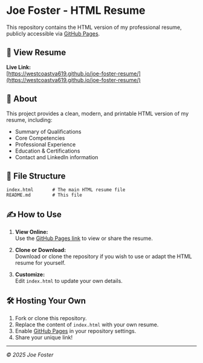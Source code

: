 # Joe Foster - HTML Resume

This repository contains the HTML version of my professional resume, publicly accessible via [GitHub Pages](https://westcoastva619.github.io/joe-foster-resume/).

## 📄 View Resume

**Live Link:**  
[https://westcoastva619.github.io/joe-foster-resume/](https://westcoastva619.github.io/joe-foster-resume/)

## 🚀 About

This project provides a clean, modern, and printable HTML version of my resume, including:

- Summary of Qualifications
- Core Competencies
- Professional Experience
- Education & Certifications
- Contact and LinkedIn information

## 📂 File Structure

```
index.html       # The main HTML resume file
README.md        # This file
```

## ✍️ How to Use

1. **View Online:**  
   Use the [GitHub Pages link](https://westcoastva619.github.io/joe-foster-resume/) to view or share the resume.

2. **Clone or Download:**  
   Download or clone the repository if you wish to use or adapt the HTML resume for yourself.

3. **Customize:**  
   Edit `index.html` to update your own details.

## 🛠️ Hosting Your Own

1. Fork or clone this repository.
2. Replace the content of `index.html` with your own resume.
3. Enable [GitHub Pages](https://docs.github.com/en/pages) in your repository settings.
4. Share your unique link!

---

_© 2025 Joe Foster_
